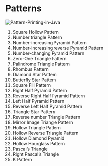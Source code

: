 # Patterns

![Pattern-Printing-in-Java](https://github.com/Utsav-7/Data-Structure-and-Algorithm/assets/98468952/4b77aade-b158-4ab0-8915-c197ed42d204)

1. Square Hollow Pattern
2. Number triangle Pattern
3. Number-increasing Pyramid Pattern 
4. Number-increasing reverse Pyramid Pattern
5. Number-changing Pyramid Pattern
6. Zero-One Triangle Pattern
7. Palindrome Triangle Pattern
8. Rhombus Pattern
9. Diamond Star Pattern
10. Butterfly Star Pattern
11. Square Fill Pattern
12. Right Half Pyramid Pattern
13. Reverse Right Half Pyramid Pattern
14. Left Half Pyramid Pattern
15. Reverse Left Half Pyramid Pattern
16. Triangle Star Pattern
17. Reverse number Triangle Pattern
18. Mirror Image Triangle Pattern
19. Hollow Triangle Pattern
20. Hollow Reverse Triangle Pattern
21. Hollow Diamond Pyramid
22. Hollow Hourglass Pattern
23. Pascal’s Triangle
24. Right Pascal’s Triangle
25. K Pattern
